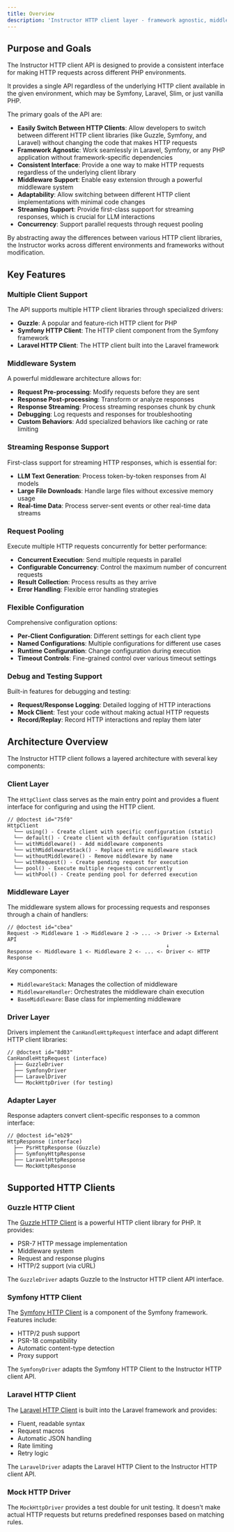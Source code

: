 ```yaml
---
title: Overview
description: 'Instructor HTTP client layer - framework agnostic, middleware support, and streaming capabilities.'
---
```


## Purpose and Goals

The Instructor HTTP client API is designed to provide a consistent interface for making HTTP requests across different PHP environments.

It provides a single API regardless of the underlying HTTP client available in the given environment, which may be Symfony, Laravel, Slim, or just vanilla PHP.

The primary goals of the API are:

- **Easily Switch Between HTTP Clients**: Allow developers to switch between different HTTP client libraries (like Guzzle, Symfony, and Laravel) without changing the code that makes HTTP requests
- **Framework Agnostic**: Work seamlessly in Laravel, Symfony, or any PHP application without framework-specific dependencies
- **Consistent Interface**: Provide a one way to make HTTP requests regardless of the underlying client library
- **Middleware Support**: Enable easy extension through a powerful middleware system
- **Adaptability**: Allow switching between different HTTP client implementations with minimal code changes
- **Streaming Support**: Provide first-class support for streaming responses, which is crucial for LLM interactions
- **Concurrency**: Support parallel requests through request pooling

By abstracting away the differences between various HTTP client libraries, the Instructor works across different environments and frameworks without modification.

## Key Features

### Multiple Client Support

The API supports multiple HTTP client libraries through specialized drivers:

- **Guzzle**: A popular and feature-rich HTTP client for PHP
- **Symfony HTTP Client**: The HTTP client component from the Symfony framework
- **Laravel HTTP Client**: The HTTP client built into the Laravel framework

### Middleware System

A powerful middleware architecture allows for:

- **Request Pre-processing**: Modify requests before they are sent
- **Response Post-processing**: Transform or analyze responses
- **Response Streaming**: Process streaming responses chunk by chunk
- **Debugging**: Log requests and responses for troubleshooting
- **Custom Behaviors**: Add specialized behaviors like caching or rate limiting

### Streaming Response Support

First-class support for streaming HTTP responses, which is essential for:

- **LLM Text Generation**: Process token-by-token responses from AI models
- **Large File Downloads**: Handle large files without excessive memory usage
- **Real-time Data**: Process server-sent events or other real-time data streams

### Request Pooling

Execute multiple HTTP requests concurrently for better performance:

- **Concurrent Execution**: Send multiple requests in parallel
- **Configurable Concurrency**: Control the maximum number of concurrent requests
- **Result Collection**: Process results as they arrive
- **Error Handling**: Flexible error handling strategies

### Flexible Configuration

Comprehensive configuration options:

- **Per-Client Configuration**: Different settings for each client type
- **Named Configurations**: Multiple configurations for different use cases
- **Runtime Configuration**: Change configuration during execution
- **Timeout Controls**: Fine-grained control over various timeout settings

### Debug and Testing Support

Built-in features for debugging and testing:

- **Request/Response Logging**: Detailed logging of HTTP interactions
- **Mock Client**: Test your code without making actual HTTP requests
- **Record/Replay**: Record HTTP interactions and replay them later


## Architecture Overview

The Instructor HTTP client follows a layered architecture with several key components:

### Client Layer

The `HttpClient` class serves as the main entry point and provides a fluent interface for configuring and using the HTTP client.

```
// @doctest id="75f0"
HttpClient
  └── using() - Create client with specific configuration (static)
  └── default() - Create client with default configuration (static)
  └── withMiddleware() - Add middleware components
  └── withMiddlewareStack() - Replace entire middleware stack
  └── withoutMiddleware() - Remove middleware by name
  └── withRequest() - Create pending request for execution
  └── pool() - Execute multiple requests concurrently
  └── withPool() - Create pending pool for deferred execution
```

### Middleware Layer

The middleware system allows for processing requests and responses through a chain of handlers:

```
// @doctest id="cbea"
Request -> Middleware 1 -> Middleware 2 -> ... -> Driver -> External API
                                                   ↓
Response <- Middleware 1 <- Middleware 2 <- ... <- Driver <- HTTP Response
```

Key components:
- `MiddlewareStack`: Manages the collection of middleware
- `MiddlewareHandler`: Orchestrates the middleware chain execution
- `BaseMiddleware`: Base class for implementing middleware

### Driver Layer

Drivers implement the `CanHandleHttpRequest` interface and adapt different HTTP client libraries:

```
// @doctest id="8d03"
CanHandleHttpRequest (interface)
  ├── GuzzleDriver
  ├── SymfonyDriver
  ├── LaravelDriver
  └── MockHttpDriver (for testing)
```

### Adapter Layer

Response adapters convert client-specific responses to a common interface:

```
// @doctest id="eb29"
HttpResponse (interface)
  ├── PsrHttpResponse (Guzzle)
  ├── SymfonyHttpResponse
  ├── LaravelHttpResponse
  └── MockHttpResponse
```

## Supported HTTP Clients

### Guzzle HTTP Client

The [Guzzle HTTP Client](https://docs.guzzlephp.org/) is a powerful HTTP client library for PHP. It provides:

- PSR-7 HTTP message implementation
- Middleware system
- Request and response plugins
- HTTP/2 support (via cURL)

The `GuzzleDriver` adapts Guzzle to the Instructor HTTP client API interface.

### Symfony HTTP Client

The [Symfony HTTP Client](https://symfony.com/doc/current/http_client.html) is a component of the Symfony framework. Features include:

- HTTP/2 push support
- PSR-18 compatibility
- Automatic content-type detection
- Proxy support

The `SymfonyDriver` adapts the Symfony HTTP Client to the Instructor HTTP client API.

### Laravel HTTP Client

The [Laravel HTTP Client](https://laravel.com/docs/http-client) is built into the Laravel framework and provides:

- Fluent, readable syntax
- Request macros
- Automatic JSON handling
- Rate limiting
- Retry logic

The `LaravelDriver` adapts the Laravel HTTP Client to the Instructor HTTP client API.

### Mock HTTP Driver

The `MockHttpDriver` provides a test double for unit testing. It doesn't make actual HTTP requests but returns predefined responses based on matching rules.
